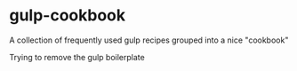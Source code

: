 # gulp-cookbook
A collection of frequently used gulp recipes grouped into a nice "cookbook"

Trying to remove the gulp boilerplate 